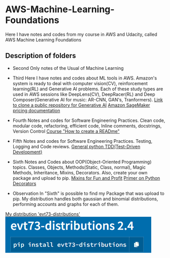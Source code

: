 # AWS-Machine-Learning-Foundations
Here I have notes and codes from my course in AWS and Udacity, called AWS Machine Learning Foundations

## Description of folders

- Second
 Only notes of the Usual of Machine Learning
 
 - Third
Here I have notes and codes about ML tools in AWS. Amazon's system is ready to deal with computer vision(CV), reinforcement learning(RL) and Generative AI problems. Each of these study types are used in AWS sessions like DeepLens(CV), DeepRacer(RL) and Deep Composer(Generative AI for music: AR-CNN, GAN's, Tranformers).
[Link to clone a public repository for Generative AI](https://github.com/aws-samples/aws-deepcomposer-samples)
[Amazon SageMaker pricing documentation](https://aws.amazon.com/pt/sagemaker/pricing/)

- Fourth
Notes and codes for Software Engineering Practices. Clean code, modular code, refactoring, efficient code, Inline comments, docstrings, Version Control
[Course "How to create a READme"](https://classroom.udacity.com/courses/ud777)

- Fifth
Notes and codes for Software Engineering Practices. Testing, Logging and Code reviews. 
[General python TDD(Test-Driven Development)](http://docs.python-guide.org/en/latest/writing/tests/)

- Sixth
Notes and Codes about OOP(Object-Oriented Programming) topics. Classes, Objects, Methods(Static, Class, normal), Magic Methods, Inheritance, Mixins, Decorators. Also, create your own package and upload to pip.
[Mixins for Fun and Profit](https://easyaspython.com/mixins-for-fun-and-profit-cb9962760556)
[Primer on Python Decorators](https://realpython.com/primer-on-python-decorators/)

- Observation
In "Sixth" is possible to find my Package that was upload to pip. My distribution handles both gaussian and binomial distributions, performing accounts and graphs for each of them.

[My distribution 'evt73-distributions'](https://pypi.org/project/evt73-distributions/)
![alt text](https://github.com/evertonmendes/AWS-Machine-Learning-Foundations/blob/main/Distribution.png)

